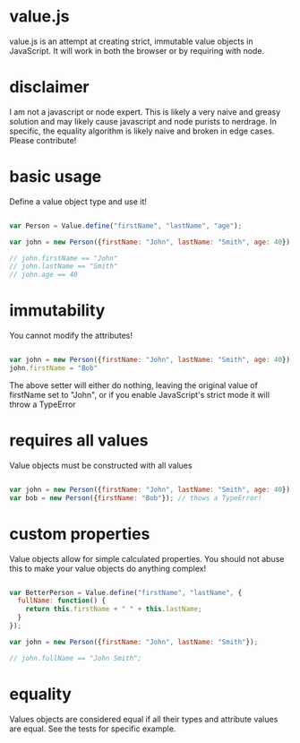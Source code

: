 value.js
=======

value.js is an attempt at creating strict, immutable value objects in JavaScript.  It will work in both the browser or by requiring with node.

disclaimer
=======

I am not a javascript or node expert.  This is likely a very naive and greasy solution and may likely cause javascript and node purists to nerdrage.  In specific, the equality algorithm is likely naive and broken in edge cases.  Please contribute!

basic usage
=======

Define a value object type and use it!

````javascript

var Person = Value.define("firstName", "lastName", "age");

var john = new Person({firstName: "John", lastName: "Smith", age: 40});

// john.firstName == "John"
// john.lastName == "Smith"
// john.age == 40

````

immutability
=======

You cannot modify the attributes!

````javascript

var john = new Person({firstName: "John", lastName: "Smith", age: 40});
john.firstName = "Bob"

````

The above setter will either do nothing, leaving the original value of firstName set to "John", or if you enable JavaScript's strict mode it will throw a TypeError

requires all values
========

Value objects must be constructed with all values

````javascript

var john = new Person({firstName: "John", lastName: "Smith", age: 40}); // Succeeds!
var bob = new Person({firstName: "Bob"}); // thows a TypeError!

````

custom properties
========

Value objects allow for simple calculated properties.  You should not abuse this to make your value objects do anything complex!

````javascript

var BetterPerson = Value.define("firstName", "lastName", {
  fullName: function() {
    return this.firstName + " " + this.lastName;
  }
});

var john = new Person({firstName: "John", lastName: "Smith"});

// john.fullName == "John Smith";

````

equality
=======

Values objects are considered equal if all their types and attribute values are equal. See the tests for specific example.

